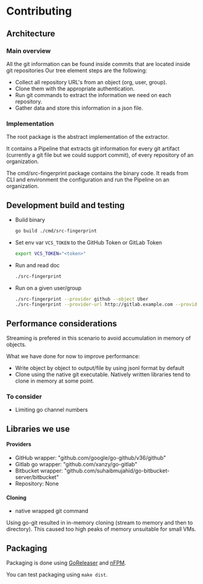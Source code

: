 # Contributing

## Architecture

### Main overview

All the git information can be found inside commits that are located inside git repositories
Our tree element steps are the following:

- Collect all repository URL's from an object (org, user, group).
- Clone them with the appropriate authentication.
- Run git commands to extract the information we need on each repository.
- Gather data and store this information in a json file.

### Implementation

The root package is the abstract implementation of the extractor.

It contains a Pipeline that extracts git information for every git artifact
(currently a git file but we could support commit), of every repository of an organization.

The cmd/src-fingerprint package contains the binary code.
It reads from CLI and environment the configuration and run the Pipeline on an organization.

## Development build and testing

- Build binary

  ```sh
  go build ./cmd/src-fingerprint
  ```

- Set env var `VCS_TOKEN` to the GitHub Token or GitLab Token

  ```sh
  export VCS_TOKEN="<token>"
  ```

- Run and read doc

  ```sh
  ./src-fingerprint
  ```

- Run on a given user/group
  ```sh
  ./src-fingerprint --provider github --object Uber
  ./src-fingerprint --provider-url http://gitlab.example.com --provider gitlab --object Groupe
  ```

## Performance considerations

Streaming is prefered in this scenario to avoid accumulation in memory of objects.

What we have done for now to improve performance:

- Write object by object to output/file by using jsonl format by default
- Clone using the native git executable. Natively written libraries tend to clone
  in memory at some point.

### To consider

- Limiting go channel numbers

## Libraries we use

#### Providers

- GitHub wrapper: "github.com/google/go-github/v36/github"
- Gitlab go wrapper: "github.com/xanzy/go-gitlab"
- Bitbucket wrapper: "github.com/suhaibmujahid/go-bitbucket-server/bitbucket"
- Repository: None

#### Cloning

- native wrapped git command

Using go-git resulted in in-memory cloning (stream to memory and then to directory).
This caused too high peaks of memory unsuitable for small VMs.

## Packaging

Packaging is done using [GoReleaser](https://goreleaser.com/) and
[nFPM](https://nfpm.goreleaser.com/).

You can test packaging using `make dist`.
